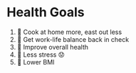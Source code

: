 # Health Goals

1. :stew: Cook at home more, east out less
1. :hospital: Get work-life balance back in check
1. :hospital: Improve overall health
1. :hospital: Less stress :worried:
1. :hospital: Lower BMI
